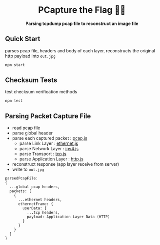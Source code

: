 <h1 align="center">PCapture the Flag 🏴‍☠️</h1 >

<p align="center">
  <strong>Parsing tcpdump pcap file to reconstruct an image file</strong>
</p>

## Quick Start

parses pcap file, headers and body of each layer, reconstructs the original http payload into `out.jpg`

```sh
npm start
```

## Checksum Tests

test checksum verification methods

```sh
npm test
```

## Parsing Packet Capture File

- read pcap file
- parse global header
- parse each captured packet : [pcap.js](./pcap.js)
  - parse Link Layer : [ethernet.js](./ethernet.js)
  - parse Network Layer : [ipv4.js](./ipv4.js)
  - parse Transport : [tcp.js](./tcp.js)
  - parse Application Layer : [http.js](./http.js)
- reconstruct response (app layer receive from server)
- write to `out.jpg`

```
parsedPcapFile:
{
  ...global pcap headers,
  packets: [
    {
      ...ethernet headers,
      ethernetFrame: {
        userData: {
          ...tcp headers,
          payload: Application Layer Data (HTTP)
        }
      }
    }
  ]
}
```

